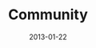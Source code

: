 ---
layout: music 
title: "Community"
series: "Saints & Scoundrels"
date: 2013-01-22 
description: "Chuck Mingo talks about how the church is all about people."
audio: "http://www.crossroads.net/players/media/hq/saintsandscoundrels-03.mp3"
audio-duration: "41:24"
src: "http://www.crossroads.net/players/media/series/190x110_SS.jpg"
---